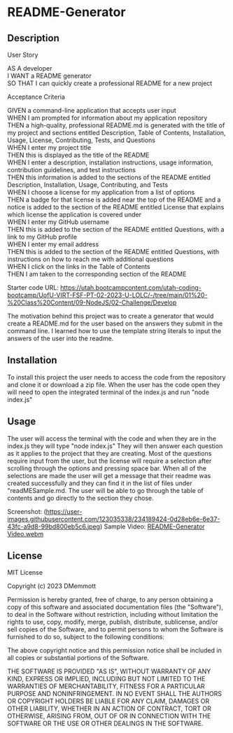 # README-Generator

## Description
User Story

AS A developer <br>
I WANT a README generator <br>
SO THAT I can quickly create a professional README for a new project <br>

Acceptance Criteria

GIVEN a command-line application that accepts user input <br>
WHEN I am prompted for information about my application repository <br>
THEN a high-quality, professional README.md is generated with the title of my project and sections entitled Description, Table of Contents, Installation, Usage, License, Contributing, Tests, and Questions <br>
WHEN I enter my project title <br>
THEN this is displayed as the title of the README <br>
WHEN I enter a description, installation instructions, usage information, contribution guidelines, and test instructions <br>
THEN this information is added to the sections of the README entitled Description, Installation, Usage, Contributing, and Tests <br>
WHEN I choose a license for my application from a list of options <br>
THEN a badge for that license is added near the top of the README and a notice is added to the section of the README entitled License that explains which license the application is covered under <br>
WHEN I enter my GitHub username <br>
THEN this is added to the section of the README entitled Questions, with a link to my GitHub profile <br>
WHEN I enter my email address <br>
THEN this is added to the section of the README entitled Questions, with instructions on how to reach me with additional questions <br>
WHEN I click on the links in the Table of Contents <br>
THEN I am taken to the corresponding section of the README <br>

Starter code URL: https://utah.bootcampcontent.com/utah-coding-bootcamp/UofU-VIRT-FSF-PT-02-2023-U-LOLC/-/tree/main/01%20-%20Class%20Content/09-NodeJS/02-Challenge/Develop 

The motivation behind this project was to create a generator that would create a README.md for the user based on the answers they submit in the command line. I learned how to use the template string literals to input the answers of the user into the readme. 

## Installation

To install this project the user needs to access the code from the repository and clone it or download a zip file. When the user has the code open they will need to open the integrated terminal of the index.js and run "node index.js"

## Usage

The user will access the terminal with the code and when they are in the index.js they will type "node index.js" They will then answer each question as it applies to the project that they are creating. Most of the questions require input from the user, but the license will require a selection after scrolling through the options and pressing space bar. When all of the selections are made the user will get a message that their readme was created successfully and they can find it in the list of files under "readMESample.md. The user will be able to go through the table of contents and go directly to the section they chose. 

Screenshot: (https://user-images.githubusercontent.com/123035338/234189424-0d28eb6e-6e37-43fc-a9d8-99bd800eb5c6.jpeg)
Sample Video: [README-Generator Video.webm](https://user-images.githubusercontent.com/123035338/234187043-f887921e-ee2f-4941-bdcf-e053b13ee2e3.webm)

## License

MIT License

Copyright (c) 2023 DMemmott

Permission is hereby granted, free of charge, to any person obtaining a copy
of this software and associated documentation files (the "Software"), to deal
in the Software without restriction, including without limitation the rights
to use, copy, modify, merge, publish, distribute, sublicense, and/or sell
copies of the Software, and to permit persons to whom the Software is
furnished to do so, subject to the following conditions:

The above copyright notice and this permission notice shall be included in all
copies or substantial portions of the Software.

THE SOFTWARE IS PROVIDED "AS IS", WITHOUT WARRANTY OF ANY KIND, EXPRESS OR
IMPLIED, INCLUDING BUT NOT LIMITED TO THE WARRANTIES OF MERCHANTABILITY,
FITNESS FOR A PARTICULAR PURPOSE AND NONINFRINGEMENT. IN NO EVENT SHALL THE
AUTHORS OR COPYRIGHT HOLDERS BE LIABLE FOR ANY CLAIM, DAMAGES OR OTHER
LIABILITY, WHETHER IN AN ACTION OF CONTRACT, TORT OR OTHERWISE, ARISING FROM,
OUT OF OR IN CONNECTION WITH THE SOFTWARE OR THE USE OR OTHER DEALINGS IN THE
SOFTWARE.
